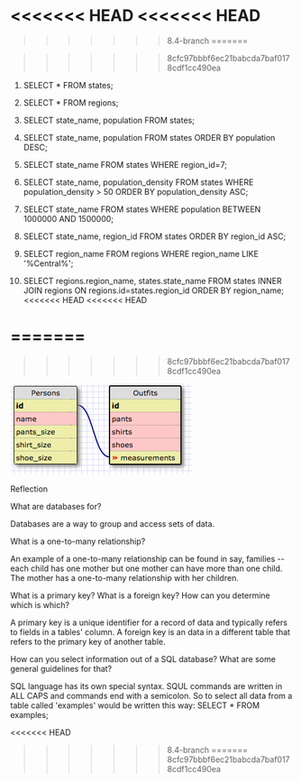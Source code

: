 <<<<<<< HEAD
<<<<<<< HEAD
=======

>>>>>>> 8.4-branch
=======

>>>>>>> 8cfc97bbbf6ec21babcda7baf0178cdf1cc490ea
1. SELECT * FROM states;       

2. SELECT * FROM regions;

3. SELECT state_name, population FROM states;  

4. SELECT state_name, population FROM states ORDER BY population DESC; 

5. SELECT state_name FROM states WHERE region_id=7;

6. SELECT state_name, population_density FROM states WHERE population_density > 50 ORDER BY population_density ASC;

7. SELECT state_name FROM states WHERE population BETWEEN 1000000 AND 1500000;

8. SELECT state_name, region_id FROM states ORDER BY region_id ASC;  

9. SELECT region_name FROM regions WHERE region_name LIKE '%Central%';

10. SELECT regions.region_name, states.state_name FROM states INNER JOIN regions ON regions.id=states.region_id ORDER BY region_name;
<<<<<<< HEAD
<<<<<<< HEAD
           
=======
=======
>>>>>>> 8cfc97bbbf6ec21babcda7baf0178cdf1cc490ea

![table image](https://github.com/AlanaFarkas/Phase-0/blob/master/week-8/database-intro/connected_tables.png)



Reflection

What are databases for?

Databases are a way to group and access sets of data.

What is a one-to-many relationship?

An example of a one-to-many relationship can be found in say, families -- each child has one mother but one mother can have more than one child. The mother has a one-to-many relationship with her children.

What is a primary key? What is a foreign key? How can you determine which is which?

A primary key is a unique identifier for a record of data and typically refers to fields in a tables' column. A foreign key is an data in a different table that refers to the primary key of another table.

How can you select information out of a SQL database? What are some general guidelines for that?

SQL language has its own special syntax. SQUL commands are written in ALL CAPS and commands end with a semicolon. So to select all data from a table called 'examples' would be written this way: SELECT * FROM examples;
           
<<<<<<< HEAD
>>>>>>> 8.4-branch
=======
>>>>>>> 8cfc97bbbf6ec21babcda7baf0178cdf1cc490ea
